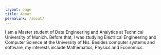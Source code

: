 ```yaml
---
layout: page
title: About
permalink: /about/
---
```


I am a Master student of Data Engineering and Analytics at Technical University of Munich. Before that, I was studying Electrical Engineering and Computer Science at the University of Nis. Besides computer systems and software, my interests include Mathematics, Physics and Economics.